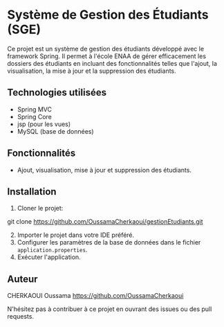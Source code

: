 # Système de Gestion des Étudiants (SGE)

Ce projet est un système de gestion des étudiants développé avec le framework Spring. Il permet à l'école ENAA de gérer efficacement les dossiers des étudiants en incluant des fonctionnalités telles que l'ajout, la visualisation, la mise à jour et la suppression des étudiants.

## Technologies utilisées

- Spring MVC
- Spring Core
- jsp (pour les vues)
- MySQL (base de données)

## Fonctionnalités

- Ajout, visualisation, mise à jour et suppression des étudiants.

## Installation

1. Cloner le projet:

git clone https://github.com/OussamaCherkaoui/gestionEtudiants.git

2. Importer le projet dans votre IDE préféré.
3. Configurer les paramètres de la base de données dans le fichier `application.properties`.
4. Exécuter l'application.
   

## Auteur

CHERKAOUI Oussama https://github.com/OussamaCherkaoui

N'hésitez pas à contribuer à ce projet en ouvrant des issues ou des pull requests.
